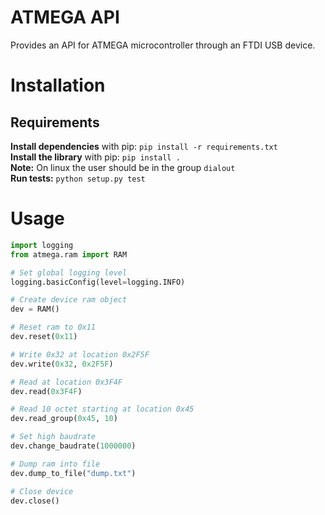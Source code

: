 # ATMEGA API
Provides an API for ATMEGA microcontroller through an FTDI USB device.

# Installation

## Requirements
**Install dependencies** with pip: `pip install -r requirements.txt`  
**Install the library** with pip: `pip install .`  
**Note:** On linux the user should be in the group `dialout`  
**Run tests:** `python setup.py test`

# Usage

```python
import logging
from atmega.ram import RAM

# Set global logging level
logging.basicConfig(level=logging.INFO)

# Create device ram object
dev = RAM()

# Reset ram to 0x11
dev.reset(0x11)

# Write 0x32 at location 0x2F5F
dev.write(0x32, 0x2F5F)

# Read at location 0x3F4F
dev.read(0x3F4F)

# Read 10 octet starting at location 0x45
dev.read_group(0x45, 10)

# Set high baudrate
dev.change_baudrate(1000000)

# Dump ram into file
dev.dump_to_file("dump.txt")

# Close device
dev.close()
```